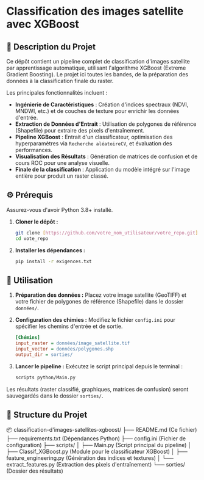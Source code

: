 # Classification des images satellite avec XGBoost

## 📖 Description du Projet
Ce dépôt contient un pipeline complet de classification d'images satellite par apprentissage automatique, utilisant l'algorithme XGBoost (Extreme Gradient Boosting). Le projet ici toutes les bandes, de la préparation des données à la classification finale du raster.

Les principales fonctionnalités incluent :
* **Ingénierie de Caractéristiques** : Création d'indices spectraux (NDVI, MNDWI, etc.) et de couches de texture pour enrichir les données d'entrée.
* **Extraction de Données d'Entrait** : Utilisation de polygones de référence (Shapefile) pour extraire des pixels d'entraînement.
* **Pipeline XGBoost** : Entrait d'un classificateur, optimisation des hyperparamètres via `Recherche aléatoireCV`, et évaluation des performances.
* **Visualisation des Résultats** : Génération de matrices de confusion et de cours ROC pour une analyse visuelle.
* **Finale de la classification** : Application du modèle intégré sur l'image entière pour produit un raster classé.

## ⚙️ Prérequis

Assurez-vous d'avoir Python 3.8+ installé.

1.  **Cloner le dépôt :**
    ```bash
    git clone [https://github.com/votre_nom_utilisateur/votre_repo.git](https://github.com/votre_nom_utilisateur/votre_repo.git)
    cd vote_repo
    ```

2.  **Installer les dépendances :**
    ```bash
    pip install -r exigences.txt
    ```

## 🚀 Utilisation
1.  **Préparation des données :**
 Placez votre image satellite (GeoTIFF) et votre fichier de polygones de référence (Shapefile) dans le dossier `données/`.

2.  **Configuration des chimies :**
 Modifiez le fichier `config.ini` pour spécifier les chemins d'entrée et de sortie.
    ```ini
    [Chémins]
    input_raster = données/image_satellite.tif
    input_vector = données/polygones.shp
    output_dir = sorties/
    ```

3.  **Lancer le pipeline :**
 Exécutez le script principal depuis le terminal :
    ```bash
    scripts python/Main.py
    ```

Les résultats (raster classifié, graphiques, matrices de confusion) seront sauvegardés dans le dossier `sorties/`.

## 📂 Structure du Projet

📦 classification-d'images-satellites-xgboost/
├── README.md (Ce fichier)
├── requirements.txt (Dépendances Python)
├── config.ini (Fichier de configuration)
├── scripts/
│ ├── Main.py (Script principal du pipeline)
│ ├── Classif_XGBoost.py (Module pour le classificateur XGBoost)
│ ├── feature_engineering.py (Génération des indices et textures)
│ └── extract_features.py (Extraction des pixels d'entraînement)
└── sorties/ (Dossier des résultats)
